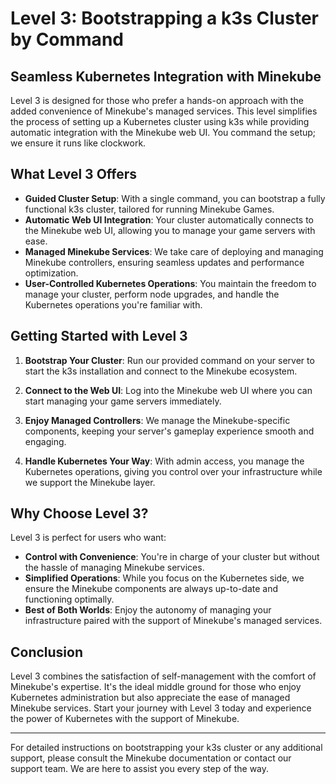 # Level 3: Bootstrapping a k3s Cluster by Command

## Seamless Kubernetes Integration with Minekube

Level 3 is designed for those who prefer a hands-on approach with the added convenience of Minekube's managed services. This level simplifies the process of setting up a Kubernetes cluster using k3s while providing automatic integration with the Minekube web UI. You command the setup; we ensure it runs like clockwork.

## What Level 3 Offers

- **Guided Cluster Setup**: With a single command, you can bootstrap a fully functional k3s cluster, tailored for running Minekube Games.
- **Automatic Web UI Integration**: Your cluster automatically connects to the Minekube web UI, allowing you to manage your game servers with ease.
- **Managed Minekube Services**: We take care of deploying and managing Minekube controllers, ensuring seamless updates and performance optimization.
- **User-Controlled Kubernetes Operations**: You maintain the freedom to manage your cluster, perform node upgrades, and handle the Kubernetes operations you're familiar with.

## Getting Started with Level 3

1. **Bootstrap Your Cluster**: Run our provided command on your server to start the k3s installation and connect to the Minekube ecosystem.

2. **Connect to the Web UI**: Log into the Minekube web UI where you can start managing your game servers immediately.

3. **Enjoy Managed Controllers**: We manage the Minekube-specific components, keeping your server's gameplay experience smooth and engaging.

4. **Handle Kubernetes Your Way**: With admin access, you manage the Kubernetes operations, giving you control over your infrastructure while we support the Minekube layer.

## Why Choose Level 3?

Level 3 is perfect for users who want:

- **Control with Convenience**: You're in charge of your cluster but without the hassle of managing Minekube services.
- **Simplified Operations**: While you focus on the Kubernetes side, we ensure the Minekube components are always up-to-date and functioning optimally.
- **Best of Both Worlds**: Enjoy the autonomy of managing your infrastructure paired with the support of Minekube's managed services.

## Conclusion

Level 3 combines the satisfaction of self-management with the comfort of Minekube's expertise. It's the ideal middle ground for those who enjoy Kubernetes administration but also appreciate the ease of managed Minekube services. Start your journey with Level 3 today and experience the power of Kubernetes with the support of Minekube.

---

For detailed instructions on bootstrapping your k3s cluster or any additional support, please consult the Minekube documentation or contact our support team. We are here to assist you every step of the way.
